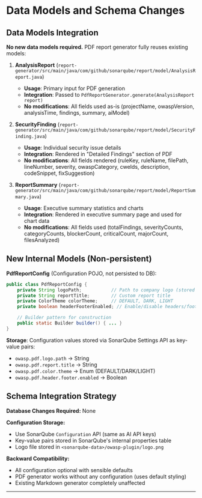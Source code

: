 # Data Models and Schema Changes

## Data Models Integration

**No new data models required.** PDF report generator fully reuses existing models:

1. **AnalysisReport** (`report-generator/src/main/java/com/github/sonarqube/report/model/AnalysisReport.java`)
   - **Usage**: Primary input for PDF generation
   - **Integration**: Passed to `PdfReportGenerator.generate(AnalysisReport report)`
   - **No modifications**: All fields used as-is (projectName, owaspVersion, analysisTime, findings, summary, aiModel)

2. **SecurityFinding** (`report-generator/src/main/java/com/github/sonarqube/report/model/SecurityFinding.java`)
   - **Usage**: Individual security issue details
   - **Integration**: Rendered in "Detailed Findings" section of PDF
   - **No modifications**: All fields rendered (ruleKey, ruleName, filePath, lineNumber, severity, owaspCategory, cweIds, description, codeSnippet, fixSuggestion)

3. **ReportSummary** (`report-generator/src/main/java/com/github/sonarqube/report/model/ReportSummary.java`)
   - **Usage**: Executive summary statistics and charts
   - **Integration**: Rendered in executive summary page and used for chart data
   - **No modifications**: All fields used (totalFindings, severityCounts, categoryCounts, blockerCount, criticalCount, majorCount, filesAnalyzed)

## New Internal Models (Non-persistent)

**PdfReportConfig** (Configuration POJO, not persisted to DB):
```java
public class PdfReportConfig {
    private String logoPath;           // Path to company logo (stored in SonarQube data/)
    private String reportTitle;        // Custom report title
    private ColorTheme colorTheme;     // DEFAULT, DARK, LIGHT
    private boolean headerFooterEnabled; // Enable/disable headers/footers

    // Builder pattern for construction
    public static Builder builder() { ... }
}
```

**Storage**: Configuration values stored via SonarQube Settings API as key-value pairs:
- `owasp.pdf.logo.path` → String
- `owasp.pdf.report.title` → String
- `owasp.pdf.color.theme` → Enum (DEFAULT/DARK/LIGHT)
- `owasp.pdf.header.footer.enabled` → Boolean

## Schema Integration Strategy

**Database Changes Required:** None

**Configuration Storage:**
- Use SonarQube `Configuration` API (same as AI API keys)
- Key-value pairs stored in SonarQube's internal properties table
- Logo file stored in `<sonarqube-data>/owasp-plugin/logo.png`

**Backward Compatibility:**
- All configuration optional with sensible defaults
- PDF generator works without any configuration (uses default styling)
- Existing Markdown generator completely unaffected

---

